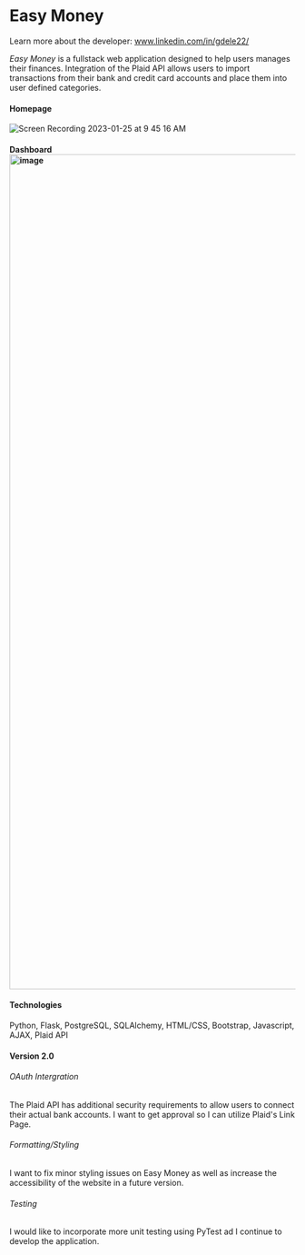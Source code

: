 # Easy Money

Learn more about the developer: www.linkedin.com/in/gdele22/

*Easy Money* is a fullstack web application designed to help users manages their finances. Integration of the Plaid API allows users to import transactions from their bank and credit card accounts and place them into user defined categories.

#### Homepage
![Screen Recording 2023-01-25 at 9 45 16 AM](https://user-images.githubusercontent.com/50178272/214594951-6cba1387-dc14-469c-82ff-df49462b3903.gif)

#### Dashboard<img width="1470" alt="image" src="https://user-images.githubusercontent.com/50178272/214591434-2a4d3c4d-e2cb-4c75-afc8-cd20ddf56780.png">


#### Technologies
Python, Flask, PostgreSQL, SQLAlchemy,
HTML/CSS, Bootstrap,
Javascript, AJAX,
Plaid API

#### Version 2.0

###### OAuth Intergration
The Plaid API has additional security requirements to allow users to connect their actual bank accounts. I want to get approval so I can utilize Plaid's Link Page.

###### Formatting/Styling
I want to fix minor styling issues on Easy Money as well as increase the accessibility of the website in a future version. 

###### Testing
I would like to incorporate more unit testing using PyTest ad I continue to develop the application. 
